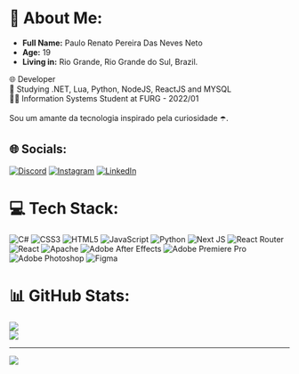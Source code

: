 # 💫 About  Me:

<ul> 
  <li><b>Full Name:</b> Paulo Renato Pereira Das Neves Neto</li>
  <li><b>Age:</b> 19</li>
  <li><b>Living in:</b> Rio Grande, Rio Grande do Sul, Brazil.</li>
</ul>
🌐 Developer<br>📖 Studying .NET, Lua, Python, NodeJS, ReactJS and MYSQL<br>👨‍🎓 Information Systems Student at FURG - 2022/01 <br><br>Sou um amante da tecnologia inspirado pela curiosidade ☂️.


## 🌐 Socials:
[![Discord](https://img.shields.io/badge/Discord-%237289DA.svg?logo=discord&logoColor=white)](htttps://discord.gg/seven.renato) [![Instagram](https://img.shields.io/badge/Instagram-%23E4405F.svg?logo=Instagram&logoColor=white)](https://instagram.com/seven.renato) [![LinkedIn](https://img.shields.io/badge/LinkedIn-%230077B5.svg?logo=linkedin&logoColor=white)](https://linkedin.com/in//seven-renato)

# 💻 Tech Stack:
![C#](https://img.shields.io/badge/c%23-%23239120.svg?style=for-the-badge&logo=c-sharp&logoColor=white) ![CSS3](https://img.shields.io/badge/css3-%231572B6.svg?style=for-the-badge&logo=css3&logoColor=white) ![HTML5](https://img.shields.io/badge/html5-%23E34F26.svg?style=for-the-badge&logo=html5&logoColor=white) ![JavaScript](https://img.shields.io/badge/javascript-%23323330.svg?style=for-the-badge&logo=javascript&logoColor=%23F7DF1E) ![Python](https://img.shields.io/badge/python-3670A0?style=for-the-badge&logo=python&logoColor=ffdd54) ![Next JS](https://img.shields.io/badge/node.js-6DA55F?style=for-the-badge&logo=node.js&logoColor=white) ![React Router](https://img.shields.io/badge/React_Router-CA4245?style=for-the-badge&logo=react-router&logoColor=white) ![React](https://img.shields.io/badge/react-%2320232a.svg?style=for-the-badge&logo=react&logoColor=%2361DAFB) ![Apache](https://img.shields.io/badge/apache-%23D42029.svg?style=for-the-badge&logo=apache&logoColor=white) ![Adobe After Effects](https://img.shields.io/badge/Adobe%20After%20Effects-9999FF.svg?style=for-the-badge&logo=Adobe%20After%20Effects&logoColor=white) ![Adobe Premiere Pro](https://img.shields.io/badge/Adobe%20Premiere%20Pro-9999FF.svg?style=for-the-badge&logo=Adobe%20Premiere%20Pro&logoColor=white) ![Adobe Photoshop](https://img.shields.io/badge/adobephotoshop-%2331A8FF.svg?style=for-the-badge&logo=adobephotoshop&logoColor=white) 	![Figma](https://img.shields.io/badge/figma-%23F24E1E.svg?style=for-the-badge&logo=figma&logoColor=white)
# 📊 GitHub Stats:
![](https://github-readme-streak-stats.herokuapp.com/?user=seven-renato&theme=dark&hide_border=false)<br/>
![](https://github-readme-stats.vercel.app/api/top-langs/?username=seven-renato&theme=dark&hide_border=false&include_all_commits=false&count_private=false&layout=compact)

---
[![](https://visitcount.itsvg.in/api?id=seven-renato&icon=0&color=0)](https://visitcount.itsvg.in)

